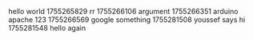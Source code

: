 hello world
1755265829 rr
1755266106 argument
1755266351 arduino apache 123
1755266569 google something
1755281508 youssef says hi
1755281548 hello again
